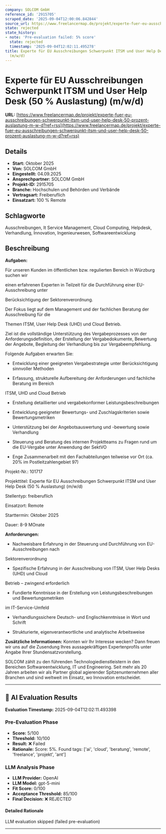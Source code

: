 ```yaml
---
company: SOLCOM GmbH
reference_id: '2915705'
scraped_date: '2025-09-04T12:00:06.842844'
source_url: https://www.freelancermap.de/projekt/experte-fuer-eu-ausschreibungen-schwerpunkt-itsm-und-user-help-desk-50-prozent-auslastung-m-w-d?ref=rss
state: rejected
state_history:
- note: 'Pre-evaluation failed: 5% score'
  state: rejected
  timestamp: '2025-09-04T12:02:11.495278'
title: Experte für EU Ausschreibungen Schwerpunkt ITSM und User Help Desk (50 % Auslastung)
  (m/w/d)
---
```



# Experte für EU Ausschreibungen Schwerpunkt ITSM und User Help Desk (50 % Auslastung) (m/w/d)
**URL:** [https://www.freelancermap.de/projekt/experte-fuer-eu-ausschreibungen-schwerpunkt-itsm-und-user-help-desk-50-prozent-auslastung-m-w-d?ref=rss](https://www.freelancermap.de/projekt/experte-fuer-eu-ausschreibungen-schwerpunkt-itsm-und-user-help-desk-50-prozent-auslastung-m-w-d?ref=rss)
## Details
- **Start:** Oktober 2025
- **Von:** SOLCOM GmbH
- **Eingestellt:** 04.09.2025
- **Ansprechpartner:** SOLCOM GmbH
- **Projekt-ID:** 2915705
- **Branche:** Hochschulen und Behörden und Verbände
- **Vertragsart:** Freiberuflich
- **Einsatzart:** 100
                                                % Remote

## Schlagworte
Ausschreibungen, It Service Management, Cloud Computing, Helpdesk, Verhandlung, Innovation, Ingenieurwesen, Softwareentwicklung

## Beschreibung
**Aufgaben:**

Für unseren Kunden im öffentlichen bzw. regulierten Bereich in Würzburg suchen wir

einen erfahrenen Experten in Teilzeit für die Durchführung einer EU-Ausschreibung unter

Berücksichtigung der Sektorenverordnung.

Der Fokus liegt auf dem Management und der fachlichen Beratung der Ausschreibung für die

Themen ITSM, User Help Desk (UHD) und Cloud Betrieb.

Ziel ist die vollständige Unterstützung des Vergabeprozesses von der Anforderungsdefinition, der Erstellung der Vergabedokumente, Bewertung der Angebote, Begleitung der Verhandlung bis zur Vergabeempfehlung.

Folgende Aufgaben erwarten Sie:

- Entwicklung einer geeigneten Vergabestrategie unter Berücksichtigung sinnvoller Methoden

- Erfassung, strukturelle Aufbereitung der Anforderungen und fachliche Beratung im Bereich

ITSM, UHD und Cloud Betrieb

- Erstellung detaillierter und vergabekonformer Leistungsbeschreibungen

- Entwicklung geeigneter Bewertungs- und Zuschlagskriterien sowie Bewertungsmetriken

- Unterstützung bei der Angebotsauswertung und -bewertung sowie Verhandlung

- Steuerung und Beratung des internen Projektteams zu Fragen rund um die EU-Vergabe unter Anwendung der SektVO

- Enge Zusammenarbeit mit den Fachabteilungen teilweise vor Ort (ca. 20% im Postleitzahlengebiet 97)

Projekt-Nr.:
101717

Projekttitel:
Experte für EU Ausschreibungen Schwerpunkt ITSM und User Help Desk (50 % Auslastung) (m/w/d)

Stellentyp:
freiberuflich

Einsatzort:
Remote

Starttermin:
Oktober 2025

Dauer:
8-9 MOnate

**Anforderungen:**

- Nachweisbare Erfahrung in der Steuerung und Durchführung von EU-Ausschreibungen nach

Sektorenverordnung

- Spezifische Erfahrung in der Ausschreibung von ITSM, User Help Desks (UHD) und Cloud

Betrieb – zwingend erforderlich

- Fundierte Kenntnisse in der Erstellung von Leistungsbeschreibungen und Bewertungsmetriken

im IT-Service-Umfeld

- Verhandlungssichere Deutsch- und Englischkenntnisse in Wort und Schrift

- Strukturierte, eigenverantwortliche und analytische Arbeitsweise

**Zusätzliche Informationen:**
Konnten wir Ihr Interesse wecken? Dann freuen wir uns auf die Zusendung Ihres aussagekräftigen Expertenprofils unter Angabe Ihrer Stundensatzvorstellung.

SOLCOM zählt zu den führenden Technologiedienstleistern in den Bereichen Softwareentwicklung, IT und Engineering. Seit mehr als 20 Jahren arbeiten wir als Partner global agierender Spitzenunternehmen aller Branchen und sind weltweit im Einsatz, wo Innovation entscheidet.

---

## 🤖 AI Evaluation Results

**Evaluation Timestamp:** 2025-09-04T12:02:11.493398

### Pre-Evaluation Phase
- **Score:** 5/100
- **Threshold:** 10/100
- **Result:** ❌ Failed
- **Rationale:** Score: 5%. Found tags: ['ai', 'cloud', 'beratung', 'remote', 'freelance', 'projekt', 'ant']

### LLM Analysis Phase
- **LLM Provider:** OpenAI
- **LLM Model:** gpt-5-mini
- **Fit Score:** 0/100
- **Acceptance Threshold:** 85/100
- **Final Decision:** ❌ REJECTED

#### Detailed Rationale
LLM evaluation skipped (failed pre-evaluation)

---
